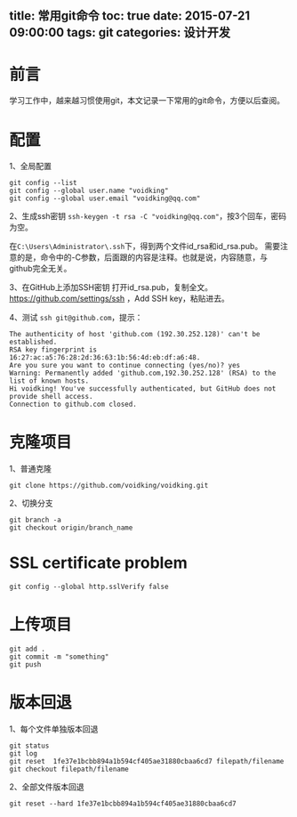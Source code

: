 title: 常用git命令
toc: true
date: 2015-07-21 09:00:00
tags: git
categories: 设计开发
---
# 前言
学习工作中，越来越习惯使用git，本文记录一下常用的git命令，方便以后查阅。

<!--more-->

# 配置
1、全局配置
```
git config --list
git config --global user.name "voidking"
git config --global user.email "voidking@qq.com"
```

2、生成ssh密钥
`ssh-keygen -t rsa -C "voidking@qq.com"`，按3个回车，密码为空。

在`C:\Users\Administrator\.ssh`下，得到两个文件id_rsa和id_rsa.pub。
需要注意的是，命令中的-C参数，后面跟的内容是注释。也就是说，内容随意，与github完全无关。

3、在GitHub上添加SSH密钥
打开id_rsa.pub，复制全文。https://github.com/settings/ssh ，Add SSH key，粘贴进去。

4、测试
`ssh git@github.com`，提示：

```
The authenticity of host 'github.com (192.30.252.128)' can't be established.
RSA key fingerprint is 16:27:ac:a5:76:28:2d:36:63:1b:56:4d:eb:df:a6:48.
Are you sure you want to continue connecting (yes/no)? yes
Warning: Permanently added 'github.com,192.30.252.128' (RSA) to the list of known hosts.
Hi voidking! You've successfully authenticated, but GitHub does not provide shell access.
Connection to github.com closed.
```

# 克隆项目
1、普通克隆
```
git clone https://github.com/voidking/voidking.git
```

2、切换分支
```
git branch -a
git checkout origin/branch_name
```

# SSL certificate problem
```
git config --global http.sslVerify false
```

# 上传项目
```
git add .
git commit -m "something"
git push
```

# 版本回退
1、每个文件单独版本回退
```
git status
git log
git reset  1fe37e1bcbb894a1b594cf405ae31880cbaa6cd7 filepath/filename
git checkout filepath/filename
```

2、全部文件版本回退
```
git reset --hard 1fe37e1bcbb894a1b594cf405ae31880cbaa6cd7
```

